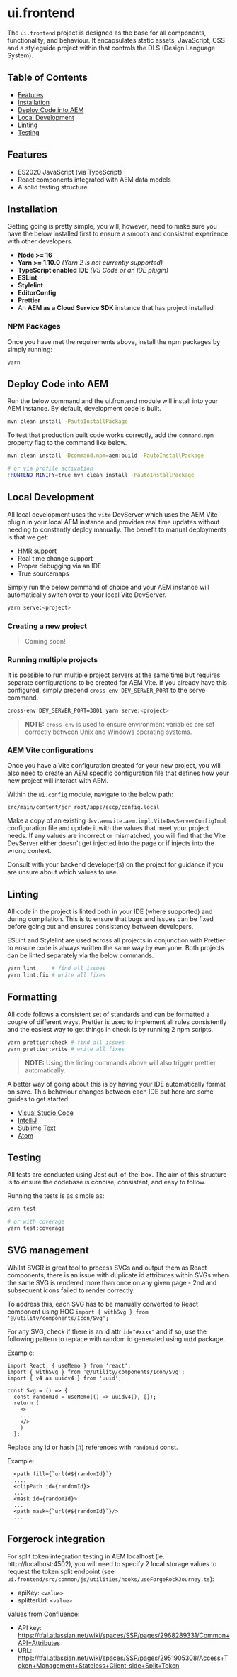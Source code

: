 # ui.frontend

The `ui.frontend` project is designed as the base for all components, functionality, and behaviour. It encapsulates static assets, JavaScript, CSS and a styleguide project within that controls the DLS (Design Language System).

## Table of Contents

- [Features](#features)
- [Installation](#installation)
- [Deploy Code into AEM](#deploy-code-into-aem)
- [Local Development](#local-development)
- [Linting](#linting)
- [Testing](#testing)

## Features

- ES2020 JavaScript (via TypeScript)
- React components integrated with AEM data models
- A solid testing structure

## Installation

Getting going is pretty simple, you will, however, need to make sure you have the below installed first to ensure a smooth and consistent experience with other developers.

- **Node >= 16**
- **Yarn >= 1.10.0** _(Yarn 2 is not currently supported)_
- **TypeScript enabled IDE** _(VS Code or an IDE plugin)_
- **ESLint**
- **Stylelint**
- **EditorConfig**
- **Prettier**
- An **AEM as a Cloud Service SDK** instance that has project installed

### NPM Packages

Once you have met the requirements above, install the npm packages by simply running:

`yarn`

## Deploy Code into AEM

Run the below command and the ui.frontend module will install into your AEM instance. By default, development code is built.

```bash
mvn clean install -PautoInstallPackage
```

To test that production built code works correctly, add the `command.npm` property flag to the command like below.

```bash
mvn clean install -Dcommand.npm=aem:build -PautoInstallPackage

# or via profile activation
FRONTEND_MINIFY=true mvn clean install -PautoInstallPackage
```

## Local Development

All local development uses the `vite` DevServer which uses the AEM Vite plugin in your local AEM instance and provides real time updates without needing to constantly deploy manually. The benefit to manual deployments is that we get:

- HMR support
- Real time change support
- Proper debugging via an IDE
- True sourcemaps

Simply run the below command of choice and your AEM instance will automatically switch over to your local Vite DevServer.

```sh
yarn serve:<project>
```

### Creating a new project

> Coming soon!

### Running multiple projects

It is possible to run multiple project servers at the same time but requires separate configurations to be created for AEM Vite. If you already have this configured, simply prepend `cross-env DEV_SERVER_PORT` to the serve command.

```sh
cross-env DEV_SERVER_PORT=3001 yarn serve:<project>
```

> **NOTE:** `cross-env` is used to ensure environment variables are set correctly between Unix and Windows operating systems.

### AEM Vite configurations

Once you have a Vite configuration created for your new project, you will also need to create an AEM specific configuration file that defines how your new project will interact with AEM.

Within the `ui.config` module, navigate to the below path:

    src/main/content/jcr_root/apps/sscp/config.local

Make a copy of an existing `dev.aemvite.aem.impl.ViteDevServerConfigImpl` configuration file and update it with the values that meet your project needs. If any values are incorrect or mismatched, you will find that the Vite DevServer either doesn't get injected into the page or if injects into the wrong context.

Consult with your backend developer(s) on the project for guidance if you are unsure about which values to use.

## Linting

All code in the project is linted both in your IDE (where supported) and during compilation. This is to ensure that bugs and issues can be fixed before going out and ensures consistency between developers.

ESLint and Stylelint are used across all projects in conjunction with Prettier to ensure code is always written the same way by everyone. Both projects can be linted separately via the below commands.

```sh
yarn lint     # find all issues
yarn lint:fix # write all fixes
```

## Formatting

All code follows a consistent set of standards and can be formatted a couple of different ways. Prettier is used to implement all rules consistently and the easiest way to get things in check is by running 2 npm scripts.

```bash
yarn prettier:check # find all issues
yarn prettier:write # write all fixes
```

> **NOTE:** Using the linting commands above will also trigger prettier automatically.

A better way of going about this is by having your IDE automatically format on save. This behaviour changes between each IDE but here are some guides to get started:

- [Visual Studio Code](https://glebbahmutov.com/blog/configure-prettier-in-vscode/)
- [IntelliJ](https://medium.com/@dyanagi/format-with-prettier-on-save-in-intellij-based-ides-webstorm-451e0c69bab1)
- [Sublime Text](https://medium.com/@ogbopinamoses/how-to-install-jsprettier-in-sublime-text-f22b0f77380e)
- [Atom](https://atom.io/packages/prettier-atom)

## Testing

All tests are conducted using Jest out-of-the-box. The aim of this structure is to ensure the codebase is concise, consistent, and easy to follow.

Running the tests is as simple as:

```sh
yarn test

# or with coverage
yarn test:coverage
```

## SVG management

Whilst SVGR is great tool to process SVGs and output them as React components, there is an issue with duplicate id attributes within SVGs when the same SVG is rendered more than once on any given page - 2nd and subsequent icons failed to render correctly.

To address this, each SVG has to be manually converted to React component using HOC `import { withSvg } from '@/utility/components/Icon/Svg';`

For any SVG, check if there is an id attr `id="#xxxx"` and if so, use the following pattern to replace with random id generated using `uuid` package.

Example:

```
import React, { useMemo } from 'react';
import { withSvg } from '@/utility/components/Icon/Svg';
import { v4 as uuidv4 } from 'uuid';

const Svg = () => {
  const randomId = useMemo(() => uuidv4(), []);
  return (
    <>
    ...
    </>
    )
  };

```

Replace any id or hash (#) references with `randomId` const.

Example:
```
  <path fill={`url(#${randomId}`}
  ....
  <clipPath id={randomId}>
  ...
  <mask id={randomId}>
  ...
  <path mask={`url(#${randomId}`}/>
  ...

```

## Forgerock integration

For split token integration testing in AEM localhost (ie. http://localhost:4502), you will need to specify 2 local storage values to request the token split endpoint (see `ui.frontend/src/common/js/utilities/hooks/useForgeRockJourney.ts`):

- apiKey: `<value>`
- splitterUrl: `<value>`

Values from Confluence:
- API key: https://tfal.atlassian.net/wiki/spaces/SSP/pages/2968289331/Common+API+Attributes
- URL: https://tfal.atlassian.net/wiki/spaces/SSP/pages/2951905308/Access+Token+Management+Stateless+Client-side+Split+Token
